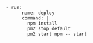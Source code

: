     - run:
          name: deploy
          command: |    
            npm install
            pm2 stop default
            pm2 start npm -- start
